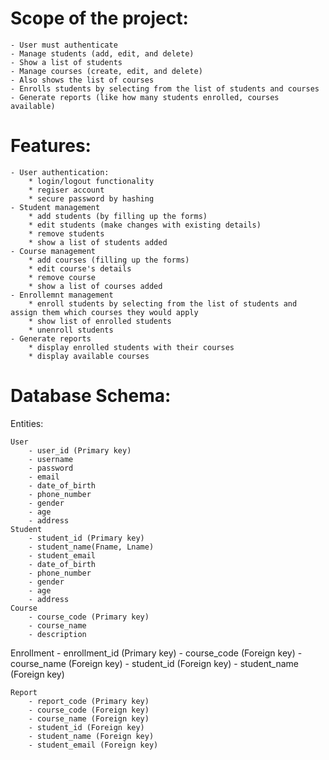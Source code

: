 # Scope of the project:
    - User must authenticate
    - Manage students (add, edit, and delete)
    - Show a list of students
    - Manage courses (create, edit, and delete)
    - Also shows the list of courses
    - Enrolls students by selecting from the list of students and courses
    - Generate reports (like how many students enrolled, courses available)


# Features:
    - User authentication:
        * login/logout functionality
        * regiser account
        * secure password by hashing
    - Student management
        * add students (by filling up the forms)
        * edit students (make changes with existing details)
        * remove students
        * show a list of students added
    - Course management
        * add courses (filling up the forms) 
        * edit course's details
        * remove course
        * show a list of courses added
    - Enrollemnt management
        * enroll students by selecting from the list of students and assign them which courses they would apply
        * show list of enrolled students
        * unenroll students
    - Generate reports
        * display enrolled students with their courses
        * display available courses



# Database Schema:

Entities:

	User
		- user_id (Primary key)
		- username
		- password
		- email
		- date_of_birth
		- phone_number
		- gender
		- age
		- address
	Student
		- student_id (Primary key)
		- student_name(Fname, Lname)
		- student_email
		- date_of_birth
		- phone_number
		- gender
		- age
		- address
	Course
		- course_code (Primary key)
		- course_name
		- description
  Enrollment
		- enrollment_id (Primary key)
		- course_code (Foreign key)
		- course_name (Foreign key)
		- student_id (Foreign key)
		- student_name (Foreign key)
   
	Report
		- report_code (Primary key)
		- course_code (Foreign key)
		- course_name (Foreign key)
		- student_id (Foreign key)
		- student_name (Foreign key)
		- student_email (Foreign key)
    
















	